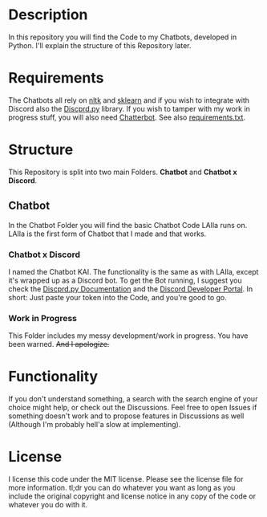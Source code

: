 # Description
In this repository you will find the Code to my Chatbots, developed in Python.
I'll explain the structure of this Repository later.

# Requirements
The Chatbots all rely on [nltk](https://www.nltk.org/) and [sklearn](https://scikit-learn.org/stable/) and if you wish to integrate with Discord also the [Discprd.py](https://discordpy.readthedocs.io/) library. If you wish to tamper with my work in progress stuff, you will also need [Chatterbot](https://chatterbot.readthedocs.io/).
See also [requirements.txt](https://github.com/Li-amK/Chatbot/blob/main/.github/requirements.txt).

# Structure
This Repository is split into two main Folders. **Chatbot** and **Chatbot x Discord**. 

## Chatbot
In the Chatbot Folder you will find the basic Chatbot Code LAIla runs on.
LAIla is the first form of Chatbot that I made and that works.

### Chatbot x Discord
I named the Chatbot KAI. The functionality is the same as with LAIla, except it's wrapped up as a Discord bot. To get the Bot running, I suggest you check the [Discprd.py Documentation](https://discordpy.readthedocs.io/) and the [Discord Developer Portal](https://discord.com/developers/applications).
In short: Just paste your token into the Code, and you're good to go.

### Work in Progress
This Folder includes my messy development/work in progress. You have been warned. ~~And I apologize.~~ 

# Functionality
If you don't understand something, a search with the search engine of your choice might help, or check out the Discussions.
Feel free to open Issues if something doesn't work and to propose features in Discussions as well (Although I'm probably hell'a slow at implementing).

# License
I license this code under the MIT license. Please see the license file for more information. tl;dr you can do whatever you want as long as you include the original copyright and license notice in any copy of the code or whatever you do with it.
